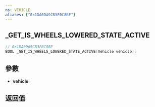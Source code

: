 ```yaml
---
ns: VEHICLE
aliases: ["0x1DA0DA9CB3F0C8BF"]
---
```

## _GET_IS_WHEELS_LOWERED_STATE_ACTIVE

```c
// 0x1DA0DA9CB3F0C8BF
BOOL _GET_IS_WHEELS_LOWERED_STATE_ACTIVE(Vehicle vehicle);
```


## 參數
* **vehicle**: 

## 返回值
